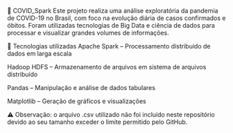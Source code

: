 🦠 COVID_Spark
Este projeto realiza uma análise exploratória da pandemia de COVID-19 no Brasil, com foco na evolução diária de casos confirmados e óbitos. Foram utilizadas tecnologias de Big Data e ciência de dados para processar e visualizar grandes volumes de informações.

🔧 Tecnologias utilizadas
Apache Spark – Processamento distribuído de dados em larga escala

Hadoop HDFS – Armazenamento de arquivos em sistema de arquivos distribuído

Pandas – Manipulação e análise de dados tabulares

Matplotlib – Geração de gráficos e visualizações

⚠️ Observação: o arquivo .csv utilizado não foi incluído neste repositório devido ao seu tamanho exceder o limite permitido pelo GitHub.
